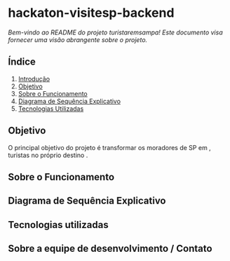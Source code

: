 # hackaton-visitesp-backend

*Bem-vindo ao README do projeto turistaremsampa! Este documento visa fornecer uma visão abrangente sobre o projeto.*


## Índice

1. [Introdução](#introdução)  
2. [Objetivo](#objetivo)  
3. [Sobre o Funcionamento](#sobre-o-funcionamento)  
4. [Diagrama de Sequência Explicativo](#diagrama-de-sequência-explicativo)  
5. [Tecnologias Utilizadas](#tecnologias-utilizadas)  




## Objetivo

O principal objetivo do projeto é transformar os moradores de SP em , turistas no próprio destino .


## Sobre o Funcionamento 

## Diagrama de Sequência Explicativo

## Tecnologias utilizadas 

## Sobre a equipe de desenvolvimento / Contato


